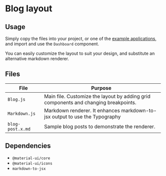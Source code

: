 # Blog layout

## Usage

Simply copy the files into your project, or one of the [example applications](https://github.com/mui-org/material-ui/tree/master/examples), and import and use the `Dashboard` component.

You can easily customize the layout to suit your design, and substitute an alternative markdown renderer.

## Files

| File  | Purpose  |
|---    |---       |
| `Blog.js` | Main file. Customize the layout by adding grid components and changing breakpoints. |
| `Markdown.js` | Markdown renderer. It enhances markdown-to-jsx output to use the Typography |component. You can customize it or substitute an alternative.
| `blog-post.x.md` | Sample blog posts to demonstrate the renderer.|

## Dependencies

- `@material-ui/core`
- `@material-ui/icons`
- `markdown-to-jsx`
